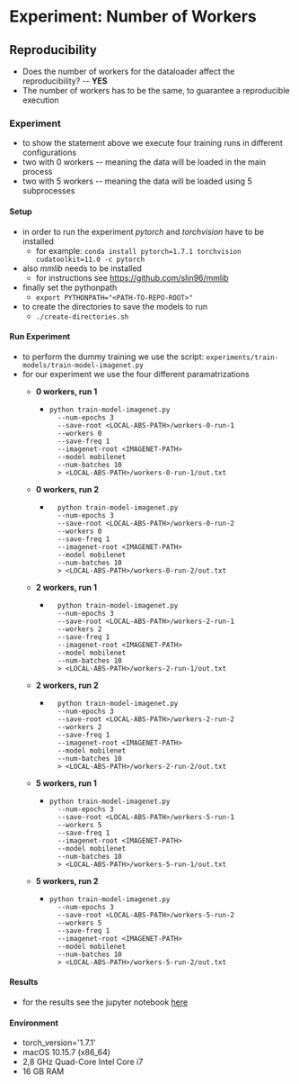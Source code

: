 # Experiment: Number of Workers

## Reproducibility

- Does the number of workers for the dataloader affect the reproducibility? -- **YES**
- The number of workers has to be the same, to guarantee a reproducible execution

### Experiment

- to show the statement above we execute four training runs in different configurations
- two with 0 workers -- meaning the data will be loaded in the main process
- two with 5 workers -- meaning the data will be loaded using 5 subprocesses

#### Setup

- in order to run the experiment *pytorch* and *torchvision* have to be installed
    - for example: `conda install pytorch=1.7.1 torchvision cudatoolkit=11.0 -c pytorch`
- also *mmlib* needs to be installed
    - for instructions see https://github.com/slin96/mmlib
- finally set the pythonpath
    - `export PYTHONPATH="<PATH-TO-REPO-ROOT>"`
- to create the directories to save the models to run
    - `./create-directories.sh`
    
#### Run Experiment

- to perform the dummy training we use the script: `experiments/train-models/train-model-imagenet.py`
- for our experiment we use the four different paramatrizations
    - **0 workers, run 1**
        - ```
          python train-model-imagenet.py
            --num-epochs 3 
            --save-root <LOCAL-ABS-PATH>/workers-0-run-1 
            --workers 0 
            --save-freq 1
            --imagenet-root <IMAGENET-PATH>
            --model mobilenet 
            --num-batches 10 
            > <LOCAL-ABS-PATH>/workers-0-run-1/out.txt
          ```

    - **0 workers, run 2**
        - ```
            python train-model-imagenet.py
            --num-epochs 3
            --save-root <LOCAL-ABS-PATH>/workers-0-run-2
            --workers 0
            --save-freq 1
            --imagenet-root <IMAGENET-PATH>
            --model mobilenet
            --num-batches 10 
            > <LOCAL-ABS-PATH>/workers-0-run-2/out.txt 
          ```

    - **2 workers, run 1**
        - ```
            python train-model-imagenet.py
            --num-epochs 3
            --save-root <LOCAL-ABS-PATH>/workers-2-run-1
            --workers 2
            --save-freq 1
            --imagenet-root <IMAGENET-PATH>
            --model mobilenet
            --num-batches 10 
            > <LOCAL-ABS-PATH>/workers-2-run-1/out.txt 
          ```

    - **2 workers, run 2**
        - ```
            python train-model-imagenet.py
            --num-epochs 3
            --save-root <LOCAL-ABS-PATH>/workers-2-run-2
            --workers 2
            --save-freq 1
            --imagenet-root <IMAGENET-PATH>
            --model mobilenet
            --num-batches 10 
            > <LOCAL-ABS-PATH>/workers-2-run-2/out.txt 
          ```

    - **5 workers, run 1**
        - ```
          python train-model-imagenet.py
            --num-epochs 3
            --save-root <LOCAL-ABS-PATH>/workers-5-run-1
            --workers 5
            --save-freq 1
            --imagenet-root <IMAGENET-PATH>
            --model mobilenet
            --num-batches 10 
            > <LOCAL-ABS-PATH>/workers-5-run-1/out.txt
          ```

    - **5 workers, run 2**
        - ```
          python train-model-imagenet.py
            --num-epochs 3
            --save-root <LOCAL-ABS-PATH>/workers-5-run-2
            --workers 5
            --save-freq 1
            --imagenet-root <IMAGENET-PATH>
            --model mobilenet
            --num-batches 10 
            > <LOCAL-ABS-PATH>/workers-5-run-2/out.txt 
          ```

#### Results

- for the results see the jupyter notebook [here](workers-analysis.ipynb)

#### Environment

- torch_version='1.7.1'
- macOS 10.15.7 (x86_64)
- 2,8 GHz Quad-Core Intel Core i7
- 16 GB RAM
  




